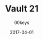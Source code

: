 ---
title: Vault 21
profile: DSA
colorway: Brotherhood Steel
base: SILVERABS
legend: NN
author: 00keys
date: 2017-04-01
gb: junktown2
code: v21-silverabs-nn-dsa
id: 810 # 800 = Junktown Keys II GB
tags: DSA, Vault 21, Junktown Keys II GB, Brotherhood Steel
template: key.jade
---
